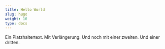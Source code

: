 ```yaml
---
title: Hello World
slug: hugo
weight: 10
type: docs
---
```


Ein Platzhaltertext. Mit Verlängerung. Und noch mit einer zweiten. Und einer dritten.  